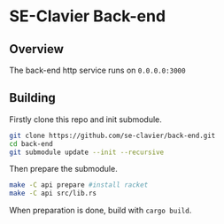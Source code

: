 # SE-Clavier Back-end
## Overview

The back-end http service runs on `0.0.0.0:3000`

## Building

Firstly clone this repo and init submodule.
```sh
git clone https://github.com/se-clavier/back-end.git
cd back-end
git submodule update --init --recursive
```

Then prepare the submodule.
```sh
make -C api prepare #install racket
make -C api src/lib.rs
```

When preparation is done, build with `cargo build`.
